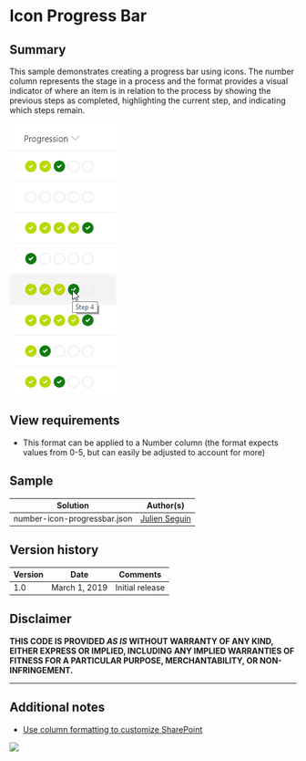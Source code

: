 # Icon Progress Bar

## Summary
This sample demonstrates creating a progress bar using icons. The number column represents the stage in a process and the format provides a visual indicator of where an item is in relation to the process by showing the previous steps as completed, highlighting the current step, and indicating which steps remain.

![screenshot of the sample](./assets/screenshot.png)

## View requirements
- This format can be applied to a Number column (the format expects values from 0-5, but can easily be adjusted to account for more)

## Sample

Solution|Author(s)
--------|---------
number-icon-progressbar.json | [Julien Seguin](https://twitter.com/julien_seguin)

## Version history

Version|Date|Comments
-------|----|--------
1.0|March 1, 2019|Initial release

## Disclaimer
**THIS CODE IS PROVIDED *AS IS* WITHOUT WARRANTY OF ANY KIND, EITHER EXPRESS OR IMPLIED, INCLUDING ANY IMPLIED WARRANTIES OF FITNESS FOR A PARTICULAR PURPOSE, MERCHANTABILITY, OR NON-INFRINGEMENT.**

---

## Additional notes
- [Use column formatting to customize SharePoint](https://docs.microsoft.com/en-us/sharepoint/dev/declarative-customization/column-formatting)

<img src="https://pnptelemetry.azurewebsites.net/sp-dev-list-formatting/column-samples/number-icon-progressbar" />